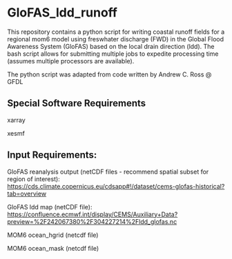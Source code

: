 # GloFAS_ldd_runoff
This repository contains a python script for writing coastal runoff fields for a regional mom6 model using freswhater discharge (FWD) in the Global Flood Awareness System (GloFAS) based on the local drain direction (ldd). The bash script allows for submitting multiple jobs to expedite processing time (assumes multiple processors are available). 

The python script was adapted from code written by Andrew C. Ross @ GFDL


## Special Software Requirements

xarray

xesmf


## Input Requirements:
GloFAS reanalysis output (netCDF files - recommend spatial subset for region of interest): 
    https://cds.climate.copernicus.eu/cdsapp#!/dataset/cems-glofas-historical?tab=overview

GloFAS ldd map (netCDF file):
https://confluence.ecmwf.int/display/CEMS/Auxiliary+Data?preview=%2F242067380%2F304227214%2Fldd_glofas.nc

MOM6 ocean_hgrid (netcdf file)

MOM6 ocean_mask (netcdf file)

